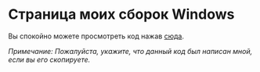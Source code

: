 # Страница моих сборок Windows

Вы спокойно можете просмотреть код нажав [сюда](https://github.com/GoBobDev/programs/tree/programs).

_Примечание: Пожалуйста, укажите, что данный код был написан мной, если вы его скопируете._
